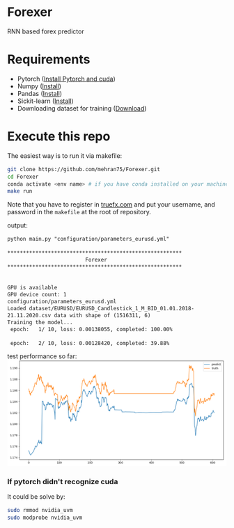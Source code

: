# Forexer
RNN based forex predictor

# Requirements
* Pytorch ([Install Pytorch and cuda](https://pytorch.org/get-started/locally/))
* Numpy ([Install](https://numpy.org/install/))
* Pandas ([Install](https://pandas.pydata.org/getting_started.html))
* Sickit-learn ([Install](https://scikit-learn.org/stable/install.html))
* Downloading dataset for training ([Download](https://www.dukascopy.com/plugins/fxMarketWatch/?historical_data))


# Execute this repo
The easiest way is to run it via makefile:
```bash
git clone https://github.com/mehran75/Forexer.git
cd Forexer
conda activate <env name> # if you have conda installed on your machine
make run 
```
Note that you have to register in [truefx.com](http://truefx.com/) and put your username, and password in the `makefile`
at the root of repository.


output:
```
python main.py "configuration/parameters_eurusd.yml"

********************************************************
                         Forexer
********************************************************


GPU is available
GPU device count: 1
configuration/parameters_eurusd.yml
Loaded dataset/EURUSD/EURUSD_Candlestick_1_M_BID_01.01.2018-21.11.2020.csv data with shape of (1516311, 6)
Training the model...
 epoch:   1/ 10, loss: 0.00138055, completed: 100.00%

 epoch:   2/ 10, loss: 0.00128420, completed: 39.88%
```

test performance so far:
![](assets/lstm.png?size=)





  


### If pytorch didn't recognize cuda
It could be solve by:
```bash
sudo rmmod nvidia_uvm
sudo modprobe nvidia_uvm
```
